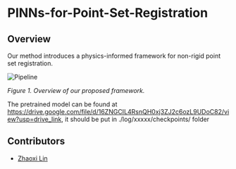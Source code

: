 # PINNs-for-Point-Set-Registration


## Overview

Our method introduces a physics-informed framework for non-rigid point set registration.  

![Pipeline]([./figures/architectures.png](https://github.com/user-attachments/files/21588950/architectures.pdf))

*Figure 1. Overview of our proposed framework.*


The pretrained model can be found at  https://drive.google.com/file/d/16ZNGCIL4RsnQH0xj3ZJ2c6ozL9UDoC82/view?usp=drive_link, it should be put in ./log/xxxxx/checkpoints/ folder

## Contributors

- [Zhaoxi Lin](https://github.com/Lzhaoxi)  
